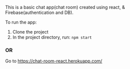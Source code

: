 This is a basic chat app(chat room) created using react, & Firebase(authentication and DB).

To run the app: 
1. Clone the project
2. In the project directory, run: `npm start`

### OR

Go to https://chat-room-react.herokuapp.com/
